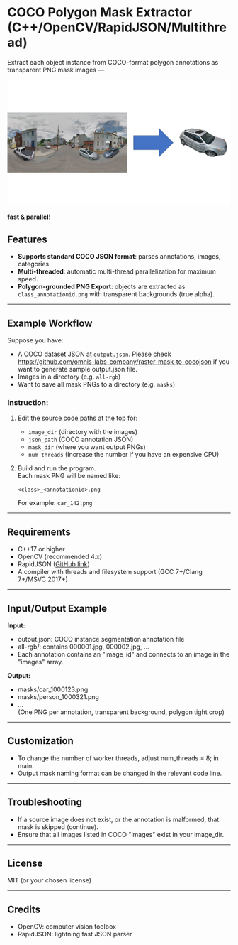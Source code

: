 # COCO Polygon Mask Extractor (C++/OpenCV/RapidJSON/Multithread)
Extract each object instance from COCO-format polygon annotations as transparent PNG mask images — 

![Concept](https://github.com/omnis-labs-company/COCO-Polygon-Mask-Extractor/blob/main/image_to_mask.jpg)

**fast & parallel!**

## Features

- **Supports standard COCO JSON format**: parses annotations, images, categories.
- **Multi-threaded**: automatic multi-thread  parallelization for maximum speed.
- **Polygon-grounded PNG Export**: objects are extracted as `class_annotationid.png` with transparent backgrounds (true alpha).

---

## Example Workflow

Suppose you have:
- A COCO dataset JSON at `output.json`. Please check https://github.com/omnis-labs-company/raster-mask-to-cocojson if you want to generate sample output.json file.
- Images in a directory (e.g. `all-rgb`)
- Want to save all mask PNGs to a directory (e.g. `masks`)

### Instruction:

1. Edit the source code paths at the top for:
    - `image_dir` (directory with the images)
    - `json_path` (COCO annotation JSON)
    - `mask_dir` (where you want output PNGs)
    - `num_threads` (Increase the number if you have an expensive CPU)

2. Build and run the program.  
   Each mask PNG will be named like:  
   ```
   <class>_<annotationid>.png
   ```
   For example: `car_142.png`

---

## Requirements

- C++17 or higher
- OpenCV (recommended 4.x)
- RapidJSON ([GitHub link](https://github.com/Tencent/rapidjson))
- A compiler with threads and filesystem support (GCC 7+/Clang 7+/MSVC 2017+)

---

## Input/Output Example

**Input:**  
- output.json: COCO instance segmentation annotation file  
- all-rgb/: contains 000001.jpg, 000002.jpg, ...  
- Each annotation contains an "image_id" and connects to an image in the "images" array.

**Output:**  
- masks/car_1000123.png
- masks/person_1000321.png
- ...  
  (One PNG per annotation, transparent background, polygon tight crop)

---

## Customization

- To change the number of worker threads, adjust num_threads = 8; in main.
- Output mask naming format can be changed in the relevant code line.

---

## Troubleshooting

- If a source image does not exist, or the annotation is malformed, that mask is skipped (continue).
- Ensure that all images listed in COCO "images" exist in your image_dir.

---

## License

MIT (or your chosen license)

---

## Credits

- OpenCV: computer vision toolbox
- RapidJSON: lightning fast JSON parser
